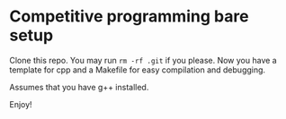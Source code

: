 # Competitive programming bare setup

Clone this repo.
You may run <code>rm -rf .git</code> if you please.
Now you have a template for cpp and a Makefile for easy compilation and debugging.

Assumes that you have g++ installed.

Enjoy!
